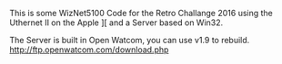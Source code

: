 This is some WizNet5100 Code for the Retro Challange 2016 using the Uthernet II on the Apple ][ and a Server based on Win32.

The Server is built in Open Watcom, you can use v1.9 to rebuild.
http://ftp.openwatcom.com/download.php

